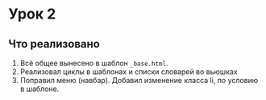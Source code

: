 # Урок 2

## Что реализовано

1. Всё общее вынесено в шаблон `_base.html`.
2. Реализовал циклы в шаблонах и списки словарей во вьюшках
3. Поправил меню (навбар). Добавил изменение класса li, по условию в шаблоне.
